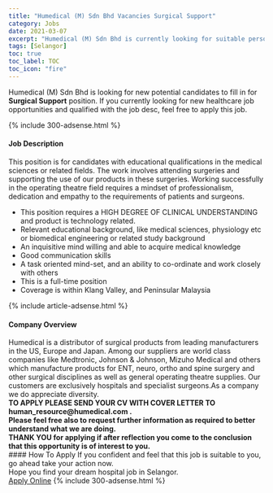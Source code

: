 ```yaml
---
title: "Humedical (M) Sdn Bhd Vacancies Surgical Support" 
category: Jobs 
date: 2021-03-07 
excerpt: "Humedical (M) Sdn Bhd is currently looking for suitable person to fill in the Surgical Support which positioned at Selangor" 
tags: [Selangor] 
toc: true 
toc_label: TOC 
toc_icon: "fire" 
--- 
```


<p>Humedical (M) Sdn Bhd is looking for new potential candidates to fill in for <b>Surgical Support</b> position. If you currently looking for new healthcare job opportunities and qualified with the job desc, feel free to apply this job.
</p>{% include 300-adsense.html %} 
<div><div><h4>Job Description</h4></div><div><div><span><div><div><div><div>This position is for candidates with educational qualifications in the medical sciences&#160;or related fields. The work&#160;involves attending surgeries and supporting the use of our products in these surgeries.&#160;Working successfully in the operating theatre field requires a mindset of professionalism, dedication and empathy to the requirements of patients and surgeons.</div></div></div><ul><li><div>This position requires a HIGH DEGREE OF CLINICAL UNDERSTANDING and product is technology related.</div></li><li><div>Relevant educational background, like medical sciences, physiology etc or&#160;biomedical&#160;engineering or related study background</div></li><li><div>An inquisitive mind willing and able to acquire medical knowledge</div></li><li><div>Good communication&#160;skills</div></li><li><div>A task oriented mind-set, and an ability to co-ordinate and work closely with others</div></li><li><div>This is a full-time position</div></li><li><div>Coverage is&#160;within Klang Valley, and&#160;Peninsular Malaysia</div></li></ul></div></span></div></div></div> 
{% include article-adsense.html %} 
<div><div><h4>Company Overview</h4></div><div><div><span><div><div>
<div>
		Humedical is a distributor of surgical products from leading manufacturers in the US, Europe and Japan. Among our suppliers are world class companies like Medtronic, Johnson &amp; Johnson, Mizuho Medical and others which manufacture products for ENT, neuro, ortho and spine surgery and other surgical disciplines as well as general operating theatre supplies.&#160;Our customers are exclusively hospitals and specialist surgeons.As a company we do appreciate diversity.</div>
<div>
<strong>TO APPLY PLEASE SEND YOUR&#160;CV WITH COVER LETTER&#160;TO human_resource@humedical.com&#160;.</strong></div>
<div>
<strong>Please feel free also to request further information as required&#160;to better understand what we are doing.</strong></div>
<div>
<strong>THANK YOU for applying if after reflection you come to the conclusion that this opportunity is of interest to you.</strong></div>
</div></div></span></div></div></div> 
#### How To Apply 
If you confident and feel that this job is suitable to you, go ahead take your action now. <br/> 
Hope you find your dream hospital job in Selangor. <br/> 
<a href="https://www.jobstreet.com.my/en/job/surgical-support-4493580?jobId=jobstreet-my-job-4493580" class="btn btn--warning" target="_blank" rel="nofollow noopenner">Apply Online</a> 
{% include 300-adsense.html %} 